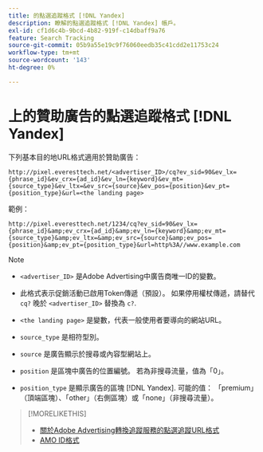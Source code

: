 ```yaml
---
title: 的點選追蹤格式 [!DNL Yandex]
description: 瞭解的點選追蹤格式 [!DNL Yandex] 帳戶。
exl-id: cf1d6c4b-9bcd-4b82-919f-c14dbaff9a76
feature: Search Tracking
source-git-commit: 05b9a55e19c9f76060eedb35c41cdd2e11753c24
workflow-type: tm+mt
source-wordcount: '143'
ht-degree: 0%

---
```


# 上的贊助廣告的點選追蹤格式 [!DNL Yandex]

下列基本目的地URL格式適用於贊助廣告：

`http://pixel.everesttech.net/<advertiser_ID>/cq?ev_sid=90&ev_lx={phrase_id}&ev_crx={ad_id}&ev_ln={keyword}&ev_mt={source_type}&ev_ltx=&ev_src={source}&ev_pos={position}&ev_pt={position_type}&url=<the landing page>`

範例：

`http://pixel.everesttech.net/1234/cq?ev_sid=90&ev_lx={phrase_id}&amp;ev_crx={ad_id}&amp;ev_ln={keyword}&amp;ev_mt={source_type}&amp;ev_ltx=&amp;ev_src={source}&amp;ev_pos={position}&amp;ev_pt={position_type}&url=http%3A//www.example.com`

>[!NOTE]
>
>* `<advertiser_ID>` 是Adobe Advertising中廣告商唯一ID的變數。
>
>* 此格式表示促銷活動已啟用Token傳遞（預設）。 如果停用權杖傳遞，請替代 `cq?` 晚於 `<advertiser_ID>` 替換為 `c?`.
>
>* `<the landing page>` 是變數，代表一般使用者要導向的網站URL。
>
>* `source_type`  是相符型別。
>
>* `source` 是廣告顯示於搜尋或內容型網站上。
>
>* `position` 是區塊中廣告的位置編號。 若為非搜尋流量，值為「0」。
>
>* `position_type` 是顯示廣告的區塊 [!DNL Yandex]. 可能的值： 「premium」（頂端區塊）、「other」（右側區塊）或「none」（非搜尋流量）。

>[!MORELIKETHIS]
>
>* [關於Adobe Advertising轉換追蹤服務的點選追蹤URL格式](formats-click-tracking-about.md)
>* [AMO ID格式](/help/integrations/analytics/ids.md#amo-id-formats)
